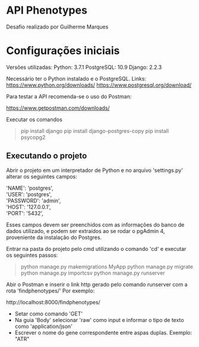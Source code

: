 # API Phenotypes

Desafio realizado por Guilherme Marques


# Configurações iniciais
Versões utilizadas: 
Python: 3.7.1
PostgreSQL: 10.9
Django: 2.2.3

Necessário ter o Python instalado e o PostgreSQL. Links:
https://www.python.org/downloads/
https://www.postgresql.org/download/

Para testar a API recomenda-se o uso do Postman:

https://www.getpostman.com/downloads/

Executar os comandos

> pip install django
> pip install django-postgres-copy
> pip install psycopg2

## Executando o projeto
Abrir o projeto em um interpretador de Python e no arquivo 'settings.py' alterar os seguintes campos:

'NAME': 'postgres',  
'USER': 'postgres',  
'PASSWORD': 'admin',  
'HOST': '127.0.0.1',  
'PORT': '5432',

Esses campos devem ser preenchidos com as informações do banco de dados utilizado, e podem ser extraídos ao se rodar o pgAdmin 4, proveniente da instalação do Postgres.

Entrar na pasta do projeto pelo cmd utilizando o comando 'cd' e executar os seguintes passos:

> python manage.py makemigrations MyApp
> python manage.py migrate
> python manage.py importcsv
> python manage.py runserver

Abir o Postman e inserir o link http gerado pelo comando runserver com a rota 'findphenotypes/'
Por exemplo:

http://localhost:8000/findphenotypes/

- Setar como comando 'GET' 
- Na guia 'Body' selecionar 'raw' como input e informar o tipo de texto como 'application/json'
- Escrever o nome do gene correspondente entre aspas duplas. 
Exemplo: "ATR"

